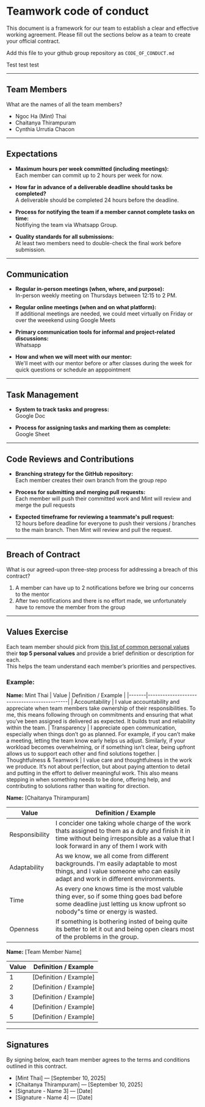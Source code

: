# Teamwork code of conduct

This document is a framework for our team to establish a clear and effective working agreement. Please fill out the sections below as a team to create your official contract.

Add this file to your github group repository as `CODE_OF_CONDUCT.md`

Test test test

---

## Team Members
What are the names of all the team members?

- Ngoc Ha (Mint) Thai
- Chaitanya Thirampuram
- Cynthia Urrutia Chacon  

---

## Expectations
- **Maximum hours per week committed (including meetings):**  
  Each member can commit up to 2 hours per week for now.

- **How far in advance of a deliverable deadline should tasks be completed?**  
  A deliverable should be completed 24 hours before the deadline.

- **Process for notifying the team if a member cannot complete tasks on time:**  
  Notifiying the team via Whatsapp Group.

- **Quality standards for all submissions:**  
  At least two members need to double-check the final work before submission.

---

## Communication
- **Regular in-person meetings (when, where, and purpose):**  
  In-person weekly meeting on Thursdays between 12:15 to 2 PM. 

- **Regular online meetings (when and on what platform):**  
  If additional meetings are needed, we could meet virtually on Friday or over the weeekend using Google Meets

- **Primary communication tools for informal and project-related discussions:**  
  Whatsapp

- **How and when we will meet with our mentor:**  
  We'll meet with our mentor before or after classes during the week for quick questions or schedule an apppointment

---

## Task Management
- **System to track tasks and progress:**  
  Google Doc

- **Process for assigning tasks and marking them as complete:**  
  Google Sheet

---

## Code Reviews and Contributions
- **Branching strategy for the GitHub repository:**  
  Each member creates their own branch from the group repo

- **Process for submitting and merging pull requests:**  
  Each member will push their committed work and Mint will review and merge the pull requests

- **Expected timeframe for reviewing a teammate's pull request:**  
  12 hours before deadline for everyone to push their versions / branches to the main branch. Then Mint will review and pull the request.

---

## Breach of Contract
What is our agreed-upon three-step process for addressing a breach of this contract?

1. A member can have up to 2 notifications before we bring our concerns to the mentor
2. After two notifications and there is no effort made, we unfortunately have to remove the member from the group

---
## Values Exercise
Each team member should pick from [this list of common personal values](https://brenebrown.com/resources/dare-to-lead-list-of-values/) their **top 5 personal values** and provide a brief definition or description for each.  
This helps the team understand each member’s priorities and perspectives.

### Example:

**Name:** Mint Thai
| Value | Definition / Example |
|-------|---------------------------------------------|
| Accountability | I value accountability and appreciate when team members take ownership of their responsibilities. To me, this means following through on commitments and ensuring that what you’ve been assigned is delivered as expected. It builds trust and reliability within the team.
| Transparency | I appreciate open communication, especially when things don’t go as planned. For example, if you can’t make a meeting, letting the team know early helps us adjust. Similarly, if your workload becomes overwhelming, or if something isn’t clear, being upfront allows us to support each other and find solutions together.
| Thoughtfulness & Teamwork | I value care and thoughtfulness in the work we produce. It’s not about perfection, but about paying attention to detail and putting in the effort to deliver meaningful work. This also means stepping in when something needs to be done, offering help, and contributing to solutions rather than waiting for direction.

**Name:** [Chaitanya Thirampuram]  

| Value | Definition / Example |
|-------|---------------------|
| Responsibility | I concider one taking whole charge of the work thats assigned to them as a duty and finish it in time without being irresponsible as a value that I look forward in any of them I work with |
| Adaptability | As we know, we all come from different backgrounds. I'm easily adaptable to most things, and I value someone who can easily adapt and work in different environments. |
| Time | As every one knows time is the most valuble thing ever, so if some thing goes bad before some deadline just letting us know upfront so nobody"s time or energy is wasted. |
| Openness | If something is bothering insted of being quite its better to let it out and being open clears most of the problems in the group. |


**Name:** [Team Member Name]  

| Value | Definition / Example |
|-------|---------------------|
| 1 | [Definition / Example] |
| 2 | [Definition / Example] |
| 3 | [Definition / Example] |
| 4 | [Definition / Example] |
| 5 | [Definition / Example] |

---

## Signatures
By signing below, each team member agrees to the terms and conditions outlined in this contract.

- [Mint Thai] — [September 10, 2025]  
- [Chaitanya Thirampuram] — [September 10, 2025]  
- [Signature - Name 3] — [Date]  
- [Signature - Name 4] — [Date]  
